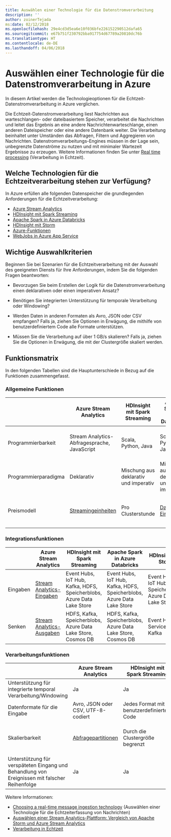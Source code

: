 ```yaml
---
title: Auswählen einer Technologie für die Datenstromverarbeitung
description: ''
author: zoinerTejada
ms:date: 02/12/2018
ms.openlocfilehash: 29e4cd3d5ea6e10f036bfe226152290512dafa65
ms.sourcegitcommit: e67b751f230792bba917754d67789a20810dc76b
ms.translationtype: HT
ms.contentlocale: de-DE
ms.lasthandoff: 04/06/2018
---
```

# <a name="choosing-a-stream-processing-technology-in-azure"></a>Auswählen einer Technologie für die Datenstromverarbeitung in Azure

In diesem Artikel werden die Technologieoptionen für die Echtzeit-Datenstromverarbeitung in Azure verglichen.

Die Echtzeit-Datenstromverarbeitung liest Nachrichten aus warteschlangen- oder dateibasiertem Speicher, verarbeitet die Nachrichten und leitet das Ergebnis an eine andere Nachrichtenwarteschlange, einen anderen Dateispeicher oder eine andere Datenbank weiter. Die Verarbeitung beinhaltet unter Umständen das Abfragen, Filtern und Aggregieren von Nachrichten. Datenstromverarbeitungs-Engines müssen in der Lage sein, unbegrenzte Datenströme zu nutzen und mit minimaler Wartezeit Ergebnisse zu erzeugen. Weitere Informationen finden Sie unter [Real time processing](../big-data/real-time-processing.md) (Verarbeitung in Echtzeit).

## <a name="what-are-your-options-when-choosing-a-technology-for-real-time-processing"></a>Welche Technologien für die Echtzeitverarbeitung stehen zur Verfügung?
In Azure erfüllen alle folgenden Datenspeicher die grundlegenden Anforderungen für die Echtzeitverarbeitung:
- [Azure Stream Analytics](/azure/stream-analytics/)
- [HDInsight mit Spark Streaming](/azure/hdinsight/spark/apache-spark-streaming-overview)
- [Apache Spark in Azure Databricks](/azure/azure-databricks/)
- [HDInsight mit Storm](/azure/hdinsight/storm/apache-storm-overview)
- [Azure-Funktionen](/azure/azure-functions/functions-overview)
- [WebJobs in Azure App Service](/azure/app-service/web-sites-create-web-jobs)

## <a name="key-selection-criteria"></a>Wichtige Auswahlkriterien

Beginnen Sie bei Szenarien für die Echtzeitverarbeitung mit der Auswahl des geeigneten Diensts für Ihre Anforderungen, indem Sie die folgenden Fragen beantworten:

- Bevorzugen Sie beim Erstellen der Logik für die Datenstromverarbeitung einen deklarativen oder einen imperativen Ansatz?

- Benötigen Sie integrierten Unterstützung für temporale Verarbeitung oder Windowing?

- Werden Daten in anderen Formaten als Avro, JSON oder CSV empfangen? Falls ja, ziehen Sie Optionen in Erwägung, die mithilfe von benutzerdefiniertem Code alle Formate unterstützen.

- Müssen Sie die Verarbeitung auf über 1 GB/s skalieren? Falls ja, ziehen Sie die Optionen in Erwägung, die mit der Clustergröße skaliert werden. 

## <a name="capability-matrix"></a>Funktionsmatrix

In den folgenden Tabellen sind die Hauptunterschiede in Bezug auf die Funktionen zusammengefasst. 

### <a name="general-capabilities"></a>Allgemeine Funktionen

| | Azure Stream Analytics | HDInsight mit Spark Streaming | Apache Spark in Azure Databricks | HDInsight mit Storm | Azure-Funktionen | WebJobs in Azure App Service |
| --- | --- | --- | --- | --- | --- | --- | 
| Programmierbarkeit | Stream Analytics-Abfragesprache, JavaScript | Scala, Python, Java | Scala, Python, Java, R | Java, C# | C#, F#, Node.js | C#, Node.js, PHP, Java, Python |
| Programmierparadigma | Deklarativ | Mischung aus deklarativ und imperativ | Mischung aus deklarativ und imperativ | Imperativ | Imperativ | Imperativ |    
| Preismodell | [Streamingeinheiten](https://azure.microsoft.com/pricing/details/stream-analytics/) | Pro Clusterstunde | [Databricks-Einheiten](https://azure.microsoft.com/pricing/details/databricks/) | Pro Clusterstunde | Nach Funktionsausführung und Ressourcenverbrauch | Nach App Service-Plan-Stunde |  

### <a name="integration-capabilities"></a>Integrationsfunktionen

| | Azure Stream Analytics | HDInsight mit Spark Streaming | Apache Spark in Azure Databricks | HDInsight mit Storm | Azure-Funktionen | WebJobs in Azure App Service |
| --- | --- | --- | --- | --- | --- | --- | 
| Eingaben | [Stream Analytics-Eingaben](/azure/stream-analytics/stream-analytics-define-inputs)  | Event Hubs, IoT Hub, Kafka, HDFS, Speicherblobs, Azure Data Lake Store  | Event Hubs, IoT Hub, Kafka, HDFS, Speicherblobs, Azure Data Lake Store  | Event Hubs, IoT Hub, Speicherblobs, Azure Data Lake Store  | [Unterstützte Bindungen](/azure/azure-functions/functions-triggers-bindings#supported-bindings) | Service Bus, Speicherwarteschlangen, Speicherblobs, Event Hubs, WebHooks, Cosmos DB, Dateien |
| Senken |  [Stream Analytics-Ausgaben](/azure/stream-analytics/stream-analytics-define-outputs) | HDFS, Kafka, Speicherblobs, Azure Data Lake Store, Cosmos DB | HDFS, Kafka, Speicherblobs, Azure Data Lake Store, Cosmos DB | Event Hubs, Service Bus, Kafka | [Unterstützte Bindungen](/azure/azure-functions/functions-triggers-bindings#supported-bindings) | Service Bus, Speicherwarteschlangen, Speicherblobs, Event Hubs, WebHooks, Cosmos DB, Dateien | 

### <a name="processing-capabilities"></a>Verarbeitungsfunktionen

| | Azure Stream Analytics | HDInsight mit Spark Streaming | Apache Spark in Azure Databricks | HDInsight mit Storm | Azure-Funktionen | WebJobs in Azure App Service |
| --- | --- | --- | --- | --- | --- | --- | 
| Unterstützung für integrierte temporal Verarbeitung/Windowing | Ja | Ja | Ja | Ja | Nein  | Nein  |
| Datenformate für die Eingabe | Avro, JSON oder CSV, UTF-8-codiert | Jedes Format mit benutzerdefiniertem Code | Jedes Format mit benutzerdefiniertem Code | Jedes Format mit benutzerdefiniertem Code | Jedes Format mit benutzerdefiniertem Code | Jedes Format mit benutzerdefiniertem Code |
| Skalierbarkeit | [Abfragepartitionen](/azure/stream-analytics/stream-analytics-parallelization) | Durch die Clustergröße begrenzt | Durch Konfiguration der Databricks-Clusterskalierung begrenzt | Durch die Clustergröße begrenzt | Parallele Verarbeitung von bis zu 200 Funktions-App-Instanzen | Durch die Kapazität des App Service-Plans begrenzt | 
| Unterstützung für verspäteten Eingang und Behandlung von Ereignissen mit falscher Reihenfolge | Ja | Ja | Ja | Ja | Nein  | Nein  |

Weitere Informationen:

- [Choosing a real-time message ingestion technology](./real-time-ingestion.md) (Auswählen einer Technologie für die Echtzeiterfassung von Nachrichten)
- [Auswählen einer Stream Analytics-Plattform: Vergleich von Apache Storm und Azure Stream Analytics](/azure/stream-analytics/stream-analytics-comparison-storm)
- [Verarbeitung in Echtzeit](../big-data/real-time-processing.md)
